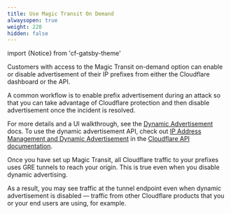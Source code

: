 ```yaml
---
title: Use Magic Transit On Demand
alwaysopen: true
weight: 220
hidden: false
---
```


import {Notice} from 'cf-gatsby-theme'

Customers with access to the Magic Transit on-demand option can enable or disable advertisement of their IP prefixes from either the Cloudflare dashboard or the API.

A common workflow is to enable prefix advertisement during an attack so that you can take advantage of Cloudflare protection and then disable advertisement once the incident is resolved.

For more details and a UI walkthrough, see the [Dynamic Advertisement](/byoip/api) docs. To use the dynamic advertisement API, check out [IP Address Management and Dynamic Advertisement](https://api.cloudflare.com/#ip-address-management-dynamic-advertisement-properties) in the [Cloudflare API documentation](https://api.cloudflare.com/).

<Notice type="info">

Once you have set up Magic Transit, all Cloudflare traffic to your prefixes uses GRE tunnels to reach your origin. This is true even when you disable dynamic advertising.

As a result, you may see traffic at the tunnel endpoint even when dynamic advertisement is disabled — traffic from other Cloudflare products that you or your end users are using, for example.

</Notice>
